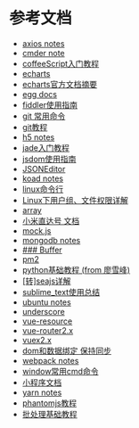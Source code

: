 参考文档
=======

<script>
    console.log('hello yarn...');
</script>

<!-- links -->
+ [axios notes](./docs/axios_note.md)
+ [cmder note ](./docs/cmder_note.md)
+ [coffeeScript入门教程](./docs/coffeeScript_note.md)
+ [echarts](./docs/echarts.md)
+ [echarts官方文档摘要](./docs/echarts教程.md)
+ [egg docs ](./docs/egg_note.md)
+ [fiddler使用指南](./docs/fiddler使用指南.md)
+ [git 常用命令](./docs/git-commands.md)
+ [git教程](./docs/git-teaching.md)
+ [h5 notes](./docs/h5_note.md)
+ [jade入门教程](./docs/jade教程.md)
+ [jsdom使用指南](./docs/jsdom教程.md)
+ [JSONEditor](./docs/jsoneditor_note.md)
+ [koad notes](./docs/koa_note.md)
+ [linux命令行](./docs/linux命令行.md)
+ [Linux下用户组、文件权限详解](./docs/linux文件权限详解.md)
+ [array](./docs/lodash_api.md)
+ [小米直达号 文档](./docs/miapp.md)
+ [mock.js ](./docs/mock_note.md)
+ [mongodb notes](./docs/mongo_note.md)
+ [### Buffer](./docs/node_api.md)
+ [pm2](./docs/pm2_note.md)
+ [python基础教程 (from 廖雪峰)](./docs/python_note.md)
+ [[转]seajs详解](./docs/seajs.md)
+ [sublime_text使用总结](./docs/sublime_note.md)
+ [ubuntu notes](./docs/ubuntu_note.md)
+ [underscore](./docs/underscore.md)
+ [vue-resource](./docs/vueResource_note.md)
+ [vue-router2.x](./docs/vueRouter_note.md)
+ [vuex2.x](./docs/vuex_note.md)
+ [dom和数据绑定 保持同步](./docs/vue_draft.md)
+ [webpack notes](./docs/webpack_note.md)
+ [window常用cmd命令](./docs/window开始运行命令.md)
+ [小程序文档](./docs/wxapp_note.md)
+ [yarn notes](./docs/yarn_note.md)
+ [phantomjs教程](./docs/不错的phantomjs教程.md)
+ [批处理基础教程](./docs/批处理_note.md)